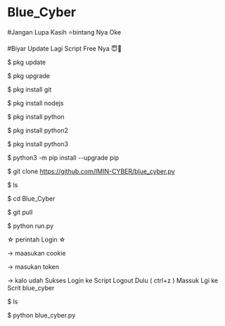 # Blue_Cyber
#Jangan Lupa Kasih ⭐bintang Nya Oke

#Biyar Update Lagi Script Free Nya 😇🙏

$ pkg update

$ pkg upgrade

$ pkg install git

$ pkg install nodejs

$ pkg install python

$ pkg install python2

$ pkg install python3

$ python3 -m pip install --upgrade pip

$ git clone https://github.com/IMIN-CYBER/blue_cyber.py

$ ls

$ cd Blue_Cyber

$ git pull

$ python run.py

☆ perintah Login ☆

-> maasukan cookie

-> masukan token

-> kalo udah Sukses Login ke Script Logout Dulu ( ctrl+z )
Massuk Lgi ke Scrit blue_cyber

$ ls

$ python blue_cyber.py
